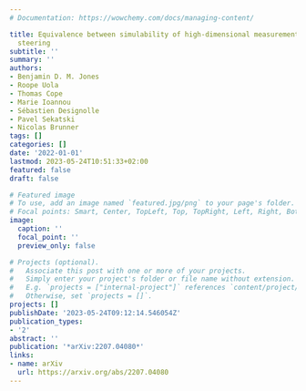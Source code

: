 ```yaml
---
# Documentation: https://wowchemy.com/docs/managing-content/

title: Equivalence between simulability of high-dimensional measurements and high-dimensional
  steering
subtitle: ''
summary: ''
authors:
- Benjamin D. M. Jones
- Roope Uola
- Thomas Cope
- Marie Ioannou
- Sébastien Designolle
- Pavel Sekatski
- Nicolas Brunner
tags: []
categories: []
date: '2022-01-01'
lastmod: 2023-05-24T10:51:33+02:00
featured: false
draft: false

# Featured image
# To use, add an image named `featured.jpg/png` to your page's folder.
# Focal points: Smart, Center, TopLeft, Top, TopRight, Left, Right, BottomLeft, Bottom, BottomRight.
image:
  caption: ''
  focal_point: ''
  preview_only: false

# Projects (optional).
#   Associate this post with one or more of your projects.
#   Simply enter your project's folder or file name without extension.
#   E.g. `projects = ["internal-project"]` references `content/project/deep-learning/index.md`.
#   Otherwise, set `projects = []`.
projects: []
publishDate: '2023-05-24T09:12:14.546054Z'
publication_types:
- '2'
abstract: ''
publication: '*arXiv:2207.04080*'
links:
- name: arXiv
  url: https://arxiv.org/abs/2207.04080
---
```

